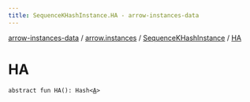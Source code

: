 ```yaml
---
title: SequenceKHashInstance.HA - arrow-instances-data
---
```


[arrow-instances-data](../../index.html) / [arrow.instances](../index.html) / [SequenceKHashInstance](index.html) / [HA](./-h-a.html)

# HA

`abstract fun HA(): Hash<`[`A`](index.html#A)`>`